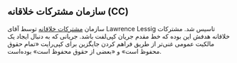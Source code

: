 
## سازمان مشترکات خلاقانه (CC)

سازمان [مشترکات خلاقانه](http://createvecommons.org) توسط آقای Lawrence Lessig تاسیس شد. مشترکات خلاقانه هدفش این بوده که خط مقدم جریان کپی‌لفت باشد. جریانی که به دنبال ایجاد یک مالکیت عمومی غنی‌تر از طریق فراهم کردن جایگزین برای کپی‌رایت «تمام حقوق محفوظ است» و «بعضی از حقوق محفوظ است» بوده‌است. 